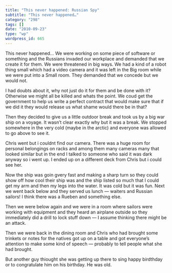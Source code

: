```yaml
---
title: "This never happened: Russian Spy"
subtitle: "This never happened…"
category: "298"
tags: []
date: "2010-09-23"
type: "wp"
wordpress_id: 665
---
```

This never happened…
We were working on some piece of software or something and the Russians invaded our workplace and demanded that we create it for them. We were threatened in big ways. We had a kind of a robot thing small which had a video camera and it was left in the Big room while we were put into a Small room. They demanded that we concede but we would not. 

I had doubts about it, why not just do it for them and be done with it? Otherwise we might all be killed and whats the point. We coud get the government to help us write a perfect contract that would make sure that if we did it they would release us what shame would there be in that? 

Then they decided to give us a little outdoor break and took us by a big war ship on a voyage. It wasn’t clear exactly why but it was a break. We stopped somewhere in the very cold (maybe in the arctic) and everyone was allowed to go above to see it. 

Chris went but i couldnt find our camera. There was a huge room for personal belongings on racks and among them many cameras many that looked similar but in the end I talked to someone who said it was dark anyway so i went up. I ended up on a different deck from Chris but i could see her. 

Now the ship was goin gvery fast and making a sharp turn so they could show off how cool their ship was and the ship listed so much that I could get my arm and then my legs into the water. It was cold but it was fun. Next we went back below and they served us lunch — waiters and Russian sailors! I think there was a Rueben and something else. 

Then we were below again and we were in a room where sailors were working with equipment and they heard an airplane outside so they immediately did a drill to lock stuff down — I assume thinking there might be an attack. 

Then we were back in the dining room and Chris who had brought some trinkets or notes for the natives got up on a table and got everyone’s attention to make some kind of speech — probably to tell people what she had brought.

But another guy thiought she was getting up there to sing happy birdthday or to congratulate him on his birthday. He was old.